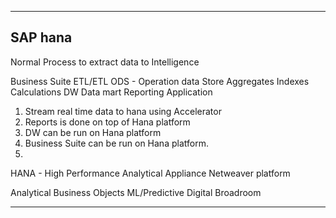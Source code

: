 
-----------------
SAP hana 
---

Normal Process to extract data to Intelligence


Business Suite 
ETL/ETL
ODS - Operation data Store
Aggregates
Indexes
Calculations
DW
Data mart
Reporting Application


1. Stream real time data to hana using Accelerator
2. Reports is done on top of Hana platform
3. DW can be run on Hana platform
4. Business Suite can be run on Hana platform.
5. 
HANA - High Performance Analytical Appliance
Netweaver platform

Analytical
 Business Objects
 ML/Predictive
 Digital Broadroom
 

------
